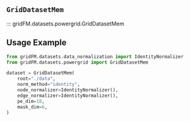 ## `GridDatasetMem`

::: gridFM.datasets.powergrid.GridDatasetMem

## Usage Example

```python
from gridFM.datasets.data_normalization import IdentityNormalizer
from gridFM.datasets.powergrid import GridDatasetMem

dataset = GridDatasetMem(
    root="./data",
    norm_method="identity",
    node_normalizer=IdentityNormalizer(), 
    edge_normalizer=IdentityNormalizer(),
    pe_dim=10,
    mask_dim=6,
)
```
